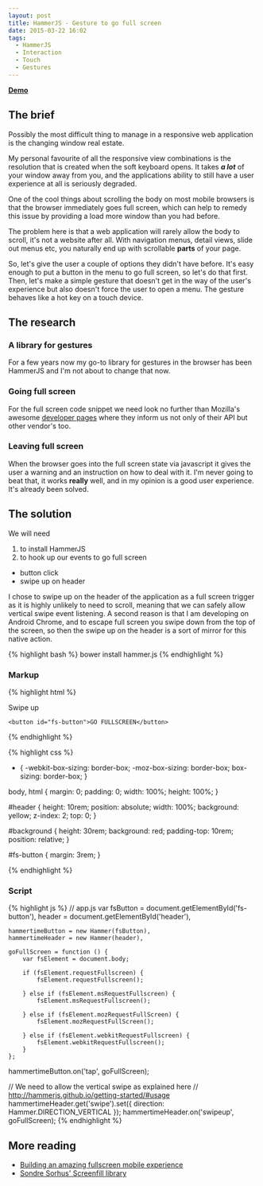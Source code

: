 ```yaml
---
layout: post
title: HammerJS - Gesture to go full screen
date: 2015-03-22 16:02
tags:
  - HammerJS
  - Interaction
  - Touch
  - Gestures
---
```


[**Demo**](demos/gesture-fullscreen.html)

## The brief
Possibly the most difficult thing to manage in a responsive web application is the changing window real estate.

My personal favourite of all the responsive view combinations is the resolution that is created
when the soft keyboard opens. It takes ***a lot*** of your window away from you, and the
applications ability to still have a user experience at all is seriously degraded.

One of the cool things about scrolling the body on most mobile browsers is that the browser
immediately goes full screen, which can help to remedy this issue by providing a load more window
than you had before.

The problem here is that a web application will rarely allow the body to scroll, it's not a website
after all. With navigation menus, detail views, slide out menus etc, you naturally end up with
scrollable **parts** of your page.

So, let's give the user a couple of options they didn't have before. It's easy enough to put a
button in the menu to go full screen, so let's do that first. Then, let's make a simple gesture
that doesn't get in the way of the user's experience but also doesn't force the user to open a
menu. The gesture behaves like a hot key on a touch device.

## The research

### A library for gestures
For a few years now my go-to library for gestures in the browser has been HammerJS and I'm not about
to change that now.

### Going full screen
For the full screen code snippet we need look no further than Mozilla's awesome
[developer pages](https://developer.mozilla.org/en-US/docs/Web/Guide/API/DOM/Using_full_screen_mode)
where they inform us not only of their API but other vendor's too.

### Leaving full screen
When the browser goes into the full screen state via javascript it gives the user a warning and an
instruction on how to deal with it. I'm never going to beat that, it works **really** well,
and in my opinion is a good user experience. It's already been solved.

## The solution

We will need

1. to install HammerJS
2. to hook up our events to go full screen
 - button click
 - swipe up on header

I chose to swipe up on the header of the application as a full screen trigger as it is highly
unlikely to need to scroll, meaning that we can safely allow vertical swipe event listening. A
second reason is that I am developing on Android Chrome, and to escape full screen you swipe down
from the top of the screen, so then the swipe up on the header is a sort of mirror for this native
action.

{% highlight bash %}
bower install hammer.js
{% endhighlight %}

### Markup
{% highlight html %}
<!-- index.html -->
<link rel="stylesheet" href="demos/gesture-fullscreen.css" charset="utf-8">

<div id="background">
    <div id="header">Swipe up</div>

    <button id="fs-button">GO FULLSCREEN</button>
</div>

<script src="bower_components/hammer.js/hammer.js"></script>
<script src="demos/gesture-fullscreen.js"></script>
{% endhighlight %}

{% highlight css %}
* {
    -webkit-box-sizing: border-box;
       -moz-box-sizing: border-box;
            box-sizing: border-box;
}

body,
html {
    margin: 0;
    padding: 0;
    width: 100%;
    height: 100%;
}

#header {
    height: 10rem;
    position: absolute;
    width: 100%;
    background: yellow;
    z-index: 2;
    top: 0;
}

#background {
    height: 30rem;
    background: red;
    padding-top: 10rem;
    position: relative;
}

#fs-button {
    margin: 3rem;
}

{% endhighlight %}

### Script

{% highlight js %}
// app.js
var fsButton = document.getElementById('fs-button'),
    header = document.getElementById('header'),

    hammertimeButton = new Hammer(fsButton),
    hammertimeHeader = new Hammer(header),

    goFullScreen = function () {
        var fsElement = document.body;

        if (fsElement.requestFullscreen) {
            fsElement.requestFullscreen();

        } else if (fsElement.msRequestFullscreen) {
            fsElement.msRequestFullscreen();

        } else if (fsElement.mozRequestFullScreen) {
            fsElement.mozRequestFullScreen();

        } else if (fsElement.webkitRequestFullscreen) {
            fsElement.webkitRequestFullscreen();
        }
    };

hammertimeButton.on('tap', goFullScreen);

// We need to allow the vertical swipe as explained here
// http://hammerjs.github.io/getting-started/#usage
hammertimeHeader.get('swipe').set({ direction: Hammer.DIRECTION_VERTICAL });
hammertimeHeader.on('swipeup', goFullScreen);
{% endhighlight %}

## More reading

- [Building an amazing fullscreen mobile experience](http://www.html5rocks.com/en/mobile/fullscreen/)
- [Sondre Sorhus' Screenfill library](https://github.com/sindresorhus/screenfull.js)
